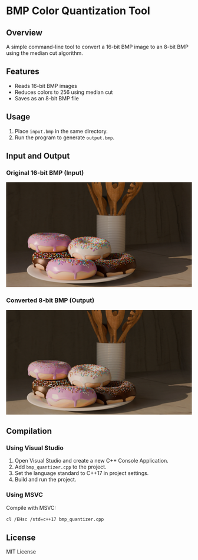 # BMP Color Quantization Tool

## Overview
A simple command-line tool to convert a 16-bit BMP image to an 8-bit BMP using the median cut algorithm.

## Features
- Reads 16-bit BMP images
- Reduces colors to 256 using median cut
- Saves as an 8-bit BMP file

## Usage
1. Place `input.bmp` in the same directory.
2. Run the program to generate `output.bmp`.

## Input and Output
### Original 16-bit BMP (Input)
![Input Image](input.png)

### Converted 8-bit BMP (Output)
![Output Image](output.png)

## Compilation

### Using Visual Studio
1. Open Visual Studio and create a new C++ Console Application.
2. Add `bmp_quantizer.cpp` to the project.
3. Set the language standard to C++17 in project settings.
4. Build and run the project.

### Using MSVC
Compile with MSVC:
```sh
cl /EHsc /std=c++17 bmp_quantizer.cpp
```

## License
MIT License
